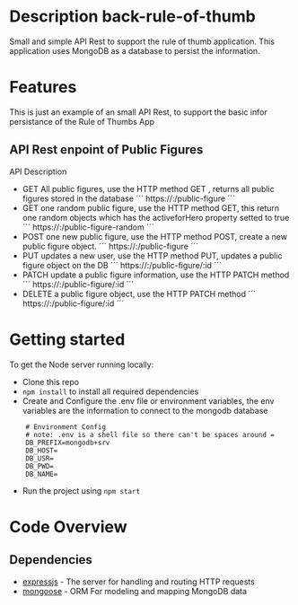 # Description back-rule-of-thumb

Small and simple API Rest to support the rule of thumb application. This application uses MongoDB as a database to persist the information.

# Features

This is just an example of an small API Rest, to support the basic infor persistance of the Rule of Thumbs App

## API Rest enpoint of Public Figures
 API Description 
 - GET All public figures, use the HTTP method GET , returns all public figures stored in the database 
   ´´´ https://<host>:<port>/public-figure ´´´
 - GET one random public figure, use the HTTP method GET, this return one random objects which has the activeforHero property setted to true
   ´´´ https://<host>:<port>/public-figure-random ´´´
 - POST one new public figure, use the HTTP method POST, create a new public figure object.
   ´´´ https://<host>:<port>/public-figure ´´´
 - PUT updates a new user, use the HTTP method PUT, updates a public figure object on the DB
   ´´´ https://<host>:<port>/public-figure/:id ´´´
 - PATCH update a public figure information, use the HTTP PATCH method
   ´´´ https://<host>:<port>/public-figure/:id ´´´
 - DELETE a public figure object, use the HTTP PATCH method
   ´´´ https://<host>:<port>/public-figure/:id ´´´
 
# Getting started

To get the Node server running locally:

- Clone this repo
 - ``` npm install ``` to install all required dependencies
- Create and Configure the .env file or environment variables, the env variables are the information to connect to the mongodb database

```
    # Environment Config
    # note: .env is a shell file so there can't be spaces around =
    DB_PREFIX=mongodb+srv
    DB_HOST=
    DB_USR=
    DB_PWD=
    DB_NAME=
```
- Run the project using ``` npm start ```

# Code Overview

## Dependencies

- [expressjs](https://github.com/expressjs/express) - The server for handling and routing HTTP requests
- [mongoose](https://github.com/Automattic/mongoose) - ORM For modeling and mapping MongoDB data 
